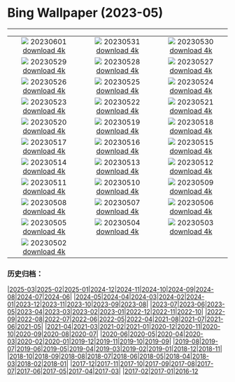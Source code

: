 # Bing Wallpaper (2023-05)
**************
| | | |
| :----: | :----: | :----: |
| ![](https://www.bing.com/th?id=OHR.ReefAwareness_IT-IT7365437503_1920x1080.jpg) 20230601 [download 4k](https://www.bing.com/th?id=OHR.ReefAwareness_IT-IT7365437503_UHD.jpg) | ![](https://www.bing.com/th?id=OHR.WorldOtterDay_IT-IT6594215443_1920x1080.jpg) 20230531 [download 4k](https://www.bing.com/th?id=OHR.WorldOtterDay_IT-IT6594215443_UHD.jpg) | ![](https://www.bing.com/th?id=OHR.HiddenBeach_IT-IT5182417860_1920x1080.jpg) 20230530 [download 4k](https://www.bing.com/th?id=OHR.HiddenBeach_IT-IT5182417860_UHD.jpg) |
| ![](https://www.bing.com/th?id=OHR.Antilles_IT-IT7910228854_1920x1080.jpg) 20230529 [download 4k](https://www.bing.com/th?id=OHR.Antilles_IT-IT7910228854_UHD.jpg) | ![](https://www.bing.com/th?id=OHR.TegallalangTerrace_IT-IT1569351575_1920x1080.jpg) 20230528 [download 4k](https://www.bing.com/th?id=OHR.TegallalangTerrace_IT-IT1569351575_UHD.jpg) | ![](https://www.bing.com/th?id=OHR.AloeDichotomum_IT-IT2593431941_1920x1080.jpg) 20230527 [download 4k](https://www.bing.com/th?id=OHR.AloeDichotomum_IT-IT2593431941_UHD.jpg) |
| ![](https://www.bing.com/th?id=OHR.ItalyCinqueTerre_IT-IT2256387382_1920x1080.jpg) 20230526 [download 4k](https://www.bing.com/th?id=OHR.ItalyCinqueTerre_IT-IT2256387382_UHD.jpg) | ![](https://www.bing.com/th?id=OHR.OrvietoWell_IT-IT7164285597_1920x1080.jpg) 20230525 [download 4k](https://www.bing.com/th?id=OHR.OrvietoWell_IT-IT7164285597_UHD.jpg) | ![](https://www.bing.com/th?id=OHR.OldFortress_IT-IT2107671514_1920x1080.jpg) 20230524 [download 4k](https://www.bing.com/th?id=OHR.OldFortress_IT-IT2107671514_UHD.jpg) |
| ![](https://www.bing.com/th?id=OHR.WesternBoxTurtle_IT-IT1413333123_1920x1080.jpg) 20230523 [download 4k](https://www.bing.com/th?id=OHR.WesternBoxTurtle_IT-IT1413333123_UHD.jpg) | ![](https://www.bing.com/th?id=OHR.BiodiverseCostaRica_IT-IT0869035242_1920x1080.jpg) 20230522 [download 4k](https://www.bing.com/th?id=OHR.BiodiverseCostaRica_IT-IT0869035242_UHD.jpg) | ![](https://www.bing.com/th?id=OHR.PontdArcole_IT-IT0136817375_1920x1080.jpg) 20230521 [download 4k](https://www.bing.com/th?id=OHR.PontdArcole_IT-IT0136817375_UHD.jpg) |
| ![](https://www.bing.com/th?id=OHR.EuropeanHoneybee_IT-IT9793007364_1920x1080.jpg) 20230520 [download 4k](https://www.bing.com/th?id=OHR.EuropeanHoneybee_IT-IT9793007364_UHD.jpg) | ![](https://www.bing.com/th?id=OHR.SumatranRhino_IT-IT9282232501_1920x1080.jpg) 20230519 [download 4k](https://www.bing.com/th?id=OHR.SumatranRhino_IT-IT9282232501_UHD.jpg) | ![](https://www.bing.com/th?id=OHR.MuseoSoumaya_IT-IT1686511851_1920x1080.jpg) 20230518 [download 4k](https://www.bing.com/th?id=OHR.MuseoSoumaya_IT-IT1686511851_UHD.jpg) |
| ![](https://www.bing.com/th?id=OHR.CormorantBridge_IT-IT8917929906_1920x1080.jpg) 20230517 [download 4k](https://www.bing.com/th?id=OHR.CormorantBridge_IT-IT8917929906_UHD.jpg) | ![](https://www.bing.com/th?id=OHR.AmericanWetlands_IT-IT8776833543_1920x1080.jpg) 20230516 [download 4k](https://www.bing.com/th?id=OHR.AmericanWetlands_IT-IT8776833543_UHD.jpg) | ![](https://www.bing.com/th?id=OHR.MorroJable_IT-IT8361270560_1920x1080.jpg) 20230515 [download 4k](https://www.bing.com/th?id=OHR.MorroJable_IT-IT8361270560_UHD.jpg) |
| ![](https://www.bing.com/th?id=OHR.OdocoileusVirginianus_IT-IT8168130990_1920x1080.jpg) 20230514 [download 4k](https://www.bing.com/th?id=OHR.OdocoileusVirginianus_IT-IT8168130990_UHD.jpg) | ![](https://www.bing.com/th?id=OHR.SonnyBonoPelicans_IT-IT7971350601_1920x1080.jpg) 20230513 [download 4k](https://www.bing.com/th?id=OHR.SonnyBonoPelicans_IT-IT7971350601_UHD.jpg) | ![](https://www.bing.com/th?id=OHR.WildLupine_IT-IT7783064723_1920x1080.jpg) 20230512 [download 4k](https://www.bing.com/th?id=OHR.WildLupine_IT-IT7783064723_UHD.jpg) |
| ![](https://www.bing.com/th?id=OHR.Bevagna_IT-IT7498659443_1920x1080.jpg) 20230511 [download 4k](https://www.bing.com/th?id=OHR.Bevagna_IT-IT7498659443_UHD.jpg) | ![](https://www.bing.com/th?id=OHR.CordouanLighthouse_IT-IT6579555278_1920x1080.jpg) 20230510 [download 4k](https://www.bing.com/th?id=OHR.CordouanLighthouse_IT-IT6579555278_UHD.jpg) | ![](https://www.bing.com/th?id=OHR.Pompei_IT-IT4615926702_1920x1080.jpg) 20230509 [download 4k](https://www.bing.com/th?id=OHR.Pompei_IT-IT4615926702_UHD.jpg) |
| ![](https://www.bing.com/th?id=OHR.TheChaps_IT-IT7027496709_1920x1080.jpg) 20230508 [download 4k](https://www.bing.com/th?id=OHR.TheChaps_IT-IT7027496709_UHD.jpg) | ![](https://www.bing.com/th?id=OHR.SealLaughing_IT-IT6694983805_1920x1080.jpg) 20230507 [download 4k](https://www.bing.com/th?id=OHR.SealLaughing_IT-IT6694983805_UHD.jpg) | ![](https://www.bing.com/th?id=OHR.HwangmaesanAzaleas_IT-IT3245665910_1920x1080.jpg) 20230506 [download 4k](https://www.bing.com/th?id=OHR.HwangmaesanAzaleas_IT-IT3245665910_UHD.jpg) |
| ![](https://www.bing.com/th?id=OHR.Popocatepetl_IT-IT2263518716_1920x1080.jpg) 20230505 [download 4k](https://www.bing.com/th?id=OHR.Popocatepetl_IT-IT2263518716_UHD.jpg) | ![](https://www.bing.com/th?id=OHR.RebelBase_IT-IT4204234662_1920x1080.jpg) 20230504 [download 4k](https://www.bing.com/th?id=OHR.RebelBase_IT-IT4204234662_UHD.jpg) | ![](https://www.bing.com/th?id=OHR.ThreeWildebeest_IT-IT3805881299_1920x1080.jpg) 20230503 [download 4k](https://www.bing.com/th?id=OHR.ThreeWildebeest_IT-IT3805881299_UHD.jpg) |
| ![](https://www.bing.com/th?id=OHR.KlostersSerneus_IT-IT3251495028_1920x1080.jpg) 20230502 [download 4k](https://www.bing.com/th?id=OHR.KlostersSerneus_IT-IT3251495028_UHD.jpg) |  |  |

### 历史归档：

|[2025-03](/2025-03/2025-03.md)|[2025-02](/2025-02/2025-02.md)|[2025-01](/2025-01/2025-01.md)|[2024-12](/2024-12/2024-12.md)|[2024-11](/2024-11/2024-11.md)|[2024-10](/2024-10/2024-10.md)|[2024-09](/2024-09/2024-09.md)|[2024-08](/2024-08/2024-08.md)|[2024-07](/2024-07/2024-07.md)|[2024-06](/2024-06/2024-06.md)|
|[2024-05](/2024-05/2024-05.md)|[2024-04](/2024-04/2024-04.md)|[2024-03](/2024-03/2024-03.md)|[2024-02](/2024-02/2024-02.md)|[2024-01](/2024-01/2024-01.md)|[2023-12](/2023-12/2023-12.md)|[2023-11](/2023-11/2023-11.md)|[2023-10](/2023-10/2023-10.md)|[2023-09](/2023-09/2023-09.md)|[2023-08](/2023-08/2023-08.md)|
|[2023-07](/2023-07/2023-07.md)|[2023-06](/2023-06/2023-06.md)|[2023-05](/2023-05/2023-05.md)|[2023-04](/2023-04/2023-04.md)|[2023-03](/2023-03/2023-03.md)|[2023-02](/2023-02/2023-02.md)|[2023-01](/2023-01/2023-01.md)|[2022-12](/2022-12/2022-12.md)|[2022-11](/2022-11/2022-11.md)|[2022-10](/2022-10/2022-10.md)|
|[2022-09](/2022-09/2022-09.md)|[2022-08](/2022-08/2022-08.md)|[2022-07](/2022-07/2022-07.md)|[2022-06](/2022-06/2022-06.md)|[2022-05](/2022-05/2022-05.md)|[2022-04](/2022-04/2022-04.md)|[2021-08](/2021-08/2021-08.md)|[2021-07](/2021-07/2021-07.md)|[2021-06](/2021-06/2021-06.md)|[2021-05](/2021-05/2021-05.md)|
|[2021-04](/2021-04/2021-04.md)|[2021-03](/2021-03/2021-03.md)|[2021-02](/2021-02/2021-02.md)|[2021-01](/2021-01/2021-01.md)|[2020-12](/2020-12/2020-12.md)|[2020-11](/2020-11/2020-11.md)|[2020-10](/2020-10/2020-10.md)|[2020-09](/2020-09/2020-09.md)|[2020-08](/2020-08/2020-08.md)|[2020-07](/2020-07/2020-07.md)|
|[2020-06](/2020-06/2020-06.md)|[2020-05](/2020-05/2020-05.md)|[2020-04](/2020-04/2020-04.md)|[2020-03](/2020-03/2020-03.md)|[2020-02](/2020-02/2020-02.md)|[2020-01](/2020-01/2020-01.md)|[2019-12](/2019-12/2019-12.md)|[2019-11](/2019-11/2019-11.md)|[2019-10](/2019-10/2019-10.md)|[2019-09](/2019-09/2019-09.md)|
|[2019-08](/2019-08/2019-08.md)|[2019-07](/2019-07/2019-07.md)|[2019-06](/2019-06/2019-06.md)|[2019-05](/2019-05/2019-05.md)|[2019-04](/2019-04/2019-04.md)|[2019-03](/2019-03/2019-03.md)|[2019-02](/2019-02/2019-02.md)|[2019-01](/2019-01/2019-01.md)|[2018-12](/2018-12/2018-12.md)|[2018-11](/2018-11/2018-11.md)|
|[2018-10](/2018-10/2018-10.md)|[2018-09](/2018-09/2018-09.md)|[2018-08](/2018-08/2018-08.md)|[2018-07](/2018-07/2018-07.md)|[2018-06](/2018-06/2018-06.md)|[2018-05](/2018-05/2018-05.md)|[2018-04](/2018-04/2018-04.md)|[2018-03](/2018-03/2018-03.md)|[2018-02](/2018-02/2018-02.md)|[2018-01](/2018-01/2018-01.md)|
|[2017-12](/2017-12/2017-12.md)|[2017-11](/2017-11/2017-11.md)|[2017-10](/2017-10/2017-10.md)|[2017-09](/2017-09/2017-09.md)|[2017-08](/2017-08/2017-08.md)|[2017-07](/2017-07/2017-07.md)|[2017-06](/2017-06/2017-06.md)|[2017-05](/2017-05/2017-05.md)|[2017-04](/2017-04/2017-04.md)|[2017-03](/2017-03/2017-03.md)|
|[2017-02](/2017-02/2017-02.md)|[2017-01](/2017-01/2017-01.md)|[2016-12](/2016-12/2016-12.md)